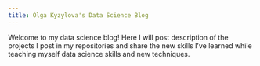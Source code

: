 ```yaml
---
title: Olga Kyzylova's Data Science Blog
---
```


Welcome to my data science blog! Here I will post description of the projects I post in my repositories and share the new skills I’ve learned while teaching myself data science skills and new techniques.
